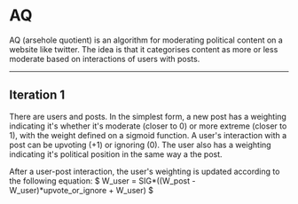 AQ
==
AQ (arsehole quotient) is an algorithm for moderating political content on a website like twitter. The idea is that it categorises content as more or less moderate based on interactions of users with posts.

___

Iteration 1
-----------
There are users and posts. In the simplest form, a new post has a weighting indicating it's whether it's moderate (closer to 0) or more extreme (closer to 1), with the weight defined on a sigmoid function. A user's interaction with a post can be upvoting (+1) or ignoring (0). The user also has a weighting indicating it's political position in the same way a the post.

After a user-post interaction, the user's weighting is updated according to the following equation:
$
W_user = SIG*((W_post - W_user)*upvote_or_ignore + W_user)
$
